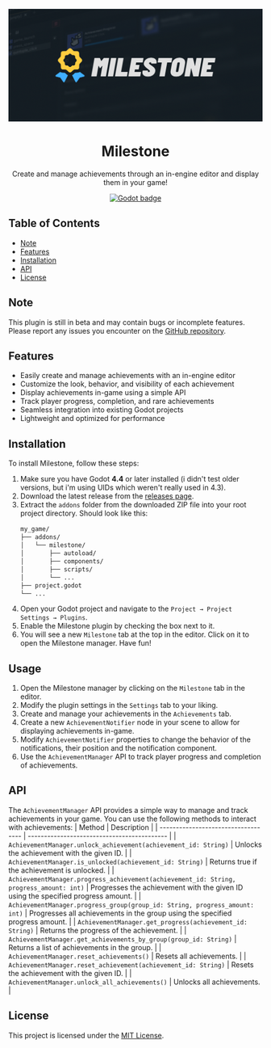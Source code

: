 <p align="center">
  <img alt="Milestone logo" src="https://raw.githubusercontent.com/jelolul/milestone/refs/heads/main/assets/logo/cover.png">
</p>

<h1 align="center">Milestone</h1>
<p align="center">
  Create and manage achievements through an in-engine editor and display them in your game!
</p>
<p align="center">
  <a href="https://godotengine.org/download/windows/">
	<img alt="Godot badge" src="https://img.shields.io/badge/godot-v4.4%2B-478cbf?style=flat&logo=godotengine&logoSize=auto&labelColor=eee&color=478cbf">
  </a>
</p>

## Table of Contents

- [Note](#note)
- [Features](#features)
- [Installation](#installation)
- [API](#api)
- [License](#license)

## Note

This plugin is still in beta and may contain bugs or incomplete features. Please report any issues you encounter on the [GitHub repository](https://github.com/jelolul/milestone/issues).

## Features

- Easily create and manage achievements with an in-engine editor
- Customize the look, behavior, and visibility of each achievement
- Display achievements in-game using a simple API
- Track player progress, completion, and rare achievements
- Seamless integration into existing Godot projects
- Lightweight and optimized for performance

## Installation

To install Milestone, follow these steps:

1. Make sure you have Godot **4.4** or later installed (i didn't test older versions, but i'm using UIDs which weren't really used in 4.3).
1. Download the latest release from the [releases page](https://github.com/jelolul/milestone/releases).
1. Extract the `addons` folder from the downloaded ZIP file into your root project directory. Should look like this:
   ```
   my_game/
   ├── addons/
   │   └── milestone/
   │       ├── autoload/
   │       ├── components/
   │       ├── scripts/
   │       └── ...
   ├── project.godot
   └── ...
   ```
1. Open your Godot project and navigate to the `Project → Project Settings → Plugins`.
1. Enable the Milestone plugin by checking the box next to it.
1. You will see a new `Milestone` tab at the top in the editor. Click on it to open the Milestone manager. Have fun!

## Usage

1. Open the Milestone manager by clicking on the `Milestone` tab in the editor.
2. Modify the plugin settings in the `Settings` tab to your liking.
3. Create and manage your achievements in the `Achievements` tab.
4. Create a new `AchievementNotifier` node in your scene to allow for displaying achievements in-game.
5. Modify `AchievementNotifier` properties to change the behavior of the notifications, their position and the notification component.
6. Use the `AchievementManager` API to track player progress and completion of achievements.

## API

The `AchievementManager` API provides a simple way to manage and track achievements in your game. You can use the following methods to interact with achievements:
| Method | Description |
| ----------------------------------- | ------------------------------------------- |
| `AchievementManager.unlock_achievement(achievement_id: String)` | Unlocks the achievement with the given ID. |
| `AchievementManager.is_unlocked(achievement_id: String)` | Returns true if the achievement is unlocked. |
| `AchievementManager.progress_achievement(achievement_id: String, progress_amount: int)` | Progresses the achievement with the given ID using the specified progress amount. |
| `AchievementManager.progress_group(group_id: String, progress_amount: int)` | Progresses all achievements in the group using the specified progress amount. |
| `AchievementManager.get_progress(achievement_id: String)` | Returns the progress of the achievement. |
| `AchievementManager.get_achievements_by_group(group_id: String)` | Returns a list of achievements in the group. |
| `AchievementManager.reset_achievements()` | Resets all achievements. |
| `AchievementManager.reset_achievement(achievement_id: String)` | Resets the achievement with the given ID. |
| `AchievementManager.unlock_all_achievements()` | Unlocks all achievements. |

## License

This project is licensed under the [MIT License](https://github.com/jelolul/milestone?tab=MIT-1-ov-file).
